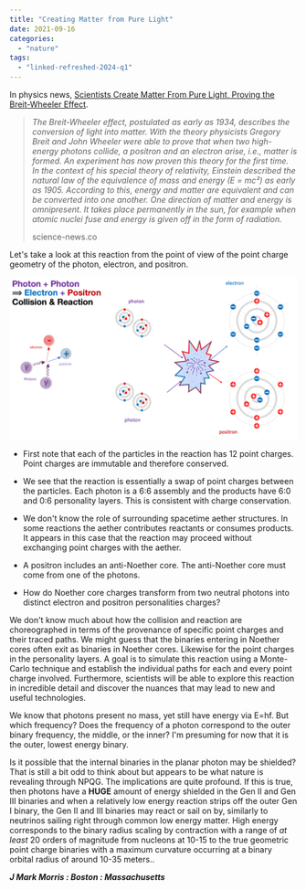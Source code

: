 ```yaml
---
title: "Creating Matter from Pure Light"
date: 2021-09-16
categories: 
  - "nature"
tags: 
  - "linked-refreshed-2024-q1"
---
```


In physics news, [Scientists Create Matter From Pure Light, Proving the Breit-Wheeler Effect](https://science-news.co/scientists-create-matter-from-pure-light-proving-the-breit-wheeler-effect/).

> _The Breit-Wheeler effect, postulated as early as 1934, describes the conversion of light into matter. With the theory physicists Gregory Breit and John Wheeler were able to prove that when two high-energy photons collide, a positron and an electron arise, i.e., matter is formed. An experiment has now proven this theory for the first time. In the context of his special theory of relativity, Einstein described the natural law of the equivalence of mass and energy (E = mc²) as early as 1905. According to this, energy and matter are equivalent and can be converted into one another. One direction of matter and energy is omnipresent. It takes place permanently in the sun, for example when atomic nuclei fuse and energy is given off in the form of radiation._
> 
> science-news.co

Let's take a look at this reaction from the point of view of the point charge geometry of the photon, electron, and positron.

![](images/photonphoton.png)

- First note that each of the particles in the reaction has 12 point charges. Point charges are immutable and therefore conserved.

- We see that the reaction is essentially a swap of point charges between the particles. Each photon is a 6:6 assembly and the products have 6:0 and 0:6 personality layers. This is consistent with charge conservation.

- We don't know the role of surrounding spacetime aether structures. In some reactions the aether contributes reactants or consumes products. It appears in this case that the reaction may proceed without exchanging point charges with the aether.

- A positron includes an anti-Noether core. The anti-Noether core must come from one of the photons.

- How do Noether core charges transform from two neutral photons into distinct electron and positron personalities charges?

We don't know much about how the collision and reaction are choreographed in terms of the provenance of specific point charges and their traced paths. We might guess that the binaries entering in Noether cores often exit as binaries in Noether cores. Likewise for the point charges in the personality layers. A goal is to simulate this reaction using a Monte-Carlo technique and establish the individual paths for each and every point charge involved. Furthermore, scientists will be able to explore this reaction in incredible detail and discover the nuances that may lead to new and useful technologies.

We know that photons present no mass, yet still have energy via E=hf. But which frequency? Does the frequency of a photon correspond to the outer binary frequency, the middle, or the inner? I'm presuming for now that it is the outer, lowest energy binary.

Is it possible that the internal binaries in the planar photon may be shielded? That is still a bit odd to think about but appears to be what nature is revealing through NPQG. The implications are quite profound. If this is true, then photons have a **HUGE** amount of energy shielded in the Gen II and Gen III binaries and when a relatively low energy reaction strips off the outer Gen I binary, the Gen II and III binaries may react or sail on by, similarly to neutrinos sailing right through common low energy matter. High energy corresponds to the binary radius scaling by contraction with a range of _at least_ 20 orders of magnitude from nucleons at 10\-15 to the true geometric point charge binaries with a maximum curvature occurring at a binary orbital radius of around 10\-35 meters..

**_J Mark Morris : Boston : Massachusetts_**
